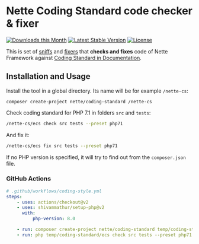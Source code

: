 # Nette Coding Standard code checker & fixer

[![Downloads this Month](https://img.shields.io/packagist/dm/nette/coding-standard.svg)](https://packagist.org/packages/nette/coding-standard)
[![Latest Stable Version](https://img.shields.io/packagist/v/nette/coding-standard.svg)](https://github.com/nette/coding-standard/releases)
[![License](https://img.shields.io/badge/license-MIT-blue.svg)](/LICENSE)


This is set of [sniffs](https://github.com/squizlabs/PHP_CodeSniffer) and [fixers](https://github.com/FriendsOfPHP/PHP-CS-Fixer) that **checks and fixes** code of Nette Framework against [Coding Standard in Documentation](https://doc.nette.org/en/contributing/coding-standard).


## Installation and Usage

Install the tool in a global directory. Its name will be for example `/nette-cs`:

```
composer create-project nette/coding-standard /nette-cs
```

Check coding standard for PHP 7.1 in folders `src` and `tests`:

```bash
/nette-cs/ecs check src tests --preset php71
```

And fix it:

```bash
/nette-cs/ecs fix src tests --preset php71
```

If no PHP version is specified, it will try to find out from the `composer.json` file.


### GitHub Actions

```yaml
# .github/workflows/coding-style.yml
steps:
    - uses: actions/checkout@v2
    - uses: shivammathur/setup-php@v2
      with:
          php-version: 8.0

    - run: composer create-project nette/coding-standard temp/coding-standard
    - run: php temp/coding-standard/ecs check src tests --preset php71

```
